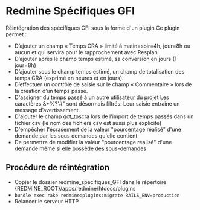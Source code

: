 # Redmine Spécifiques GFI

Réintégration des spécifiques GFI sous la forme d'un plugin
Ce plugin permet :
- D’ajouter un champ « Temps CRA » limité à matin=soir=4h, jour=8h ou aucun et qui servira pour le rapprochement avec Resplan.
- D’ajouter après le champ temps estimé, sa conversion en jours (1 jour=8h)
- D’ajouter sous le champ temps estimé, un champ de totalisation des temps CRA (exprimé en heures et en jours).
- D’effectuer un contrôle de saisie sur  le champ « Commentaire » lors de la création d’un temps passé.
- D'assigner du temps passé à un autre utilisateur du projet
Les caractères &*%?'#\" sont désormais filtrés. Leur saisie entraine un message d’avertissement.
- D'ajouter le champ gct_tpscra lors de l'import de temps passés dans un fichier csv (le nom des fichiers csv est aussi plus explicite)
- D'empêcher l'écrasement de la valeur "pourcentage réalisé" d'une demande par les sous demandes qu'elle contient
- De permettre de modifier la valeur "pourcentage réalisé" d'une demande même si elle possède des sous-demandes

## Procédure de réintégration
- Copier le dossier redmine_specifiques_GFI dans le répertoire {REDMINE_ROOT}/apps/redmine/htdocs/plugins
- `bundle exec rake redmine:plugins:migrate RAILS_ENV=production`
- Relancer le serveur HTTP